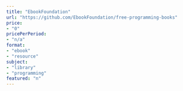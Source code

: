 ```yaml
---
title: "EbookFoundation"
url: "https://github.com/EbookFoundation/free-programming-books"
price: 
- "0"
pricePerPeriod: 
- "n/a"
format: 
- "ebook"
- "resource"
subject: 
- "library"
- "programming"
featured: "n"
---
```

